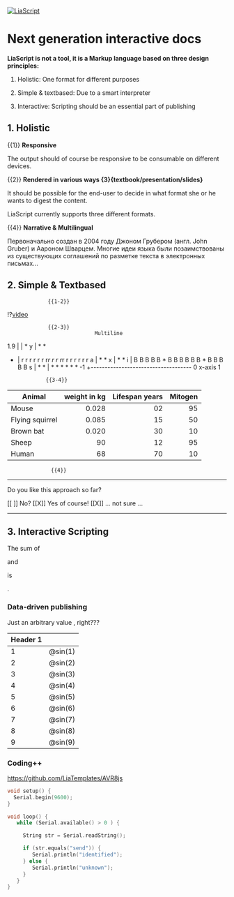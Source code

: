 <!--
author:   André Dietrich

email:    LiaScript@web.de

version:  0.0.1

language: en

narrator: US English Female

date:     10th of June

comment:  Pitch-Talk about LiaScript for the "EMEA Write the Docs Proposals
          Workshop and Discussion" Meetup.

-->

[![LiaScript](https://raw.githubusercontent.com/LiaScript/LiaScript/master/badges/course.svg)](https://liascript.github.io/course/?https://raw.githubusercontent.com/LiaPlayground/WriteTheDocsProposal_2021/main/README.md)

# Next generation interactive docs

**LiaScript is not a tool, it is a Markup language based on three design principles:**

1. Holistic: One format for different purposes

2. Simple & textbased: Due to a smart interpreter

3. Interactive: Scripting should be an essential part of publishing

## 1. Holistic

{{1}} **Responsive**


The output should of course be responsive to be consumable on different devices.


{{2}} **Rendered in various ways {3}{textbook/presentation/slides}**

It should be possible for the end-user to decide in what format she or he wants
to digest the content.

LiaScript currently supports three different formats.


{{4}} **Narrative & Multilingual**

Первоначально создан в 2004 году Джоном Грубером (англ. John Gruber) и Аароном
Шварцем. Многие идеи языка были позаимствованы из существующих соглашений по
разметке текста в электронных письмах...

## 2. Simple & Textbased

                 {{1-2}}
!?[video](https://www.youtube.com/watch?v=bICfKRyKTwE)


                 {{2-3}}
                                Multiline
1.9 |
    |                  *
  y |               *     *
  - | r r r r r r r*r r r r*r r r r r r r
  a |             *         *
  x |            *           *
  i | B B B B B * B B B B B B * B B B B B
  s |         *                 *
    | *  * *                       * *  *
 -1 +------------------------------------
    0              x-axis               1


                 {{3-4}}
| Animal          | weight in kg | Lifespan years | Mitogen |
| --------------- | ------------:| --------------:| -------:|
| Mouse           |        0.028 |             02 |      95 |
| Flying squirrel |        0.085 |             15 |      50 |
| Brown bat       |        0.020 |             30 |      10 |
| Sheep           |           90 |             12 |      95 |
| Human           |           68 |             70 |      10 |


                  {{4}}
********************************************************************************

Do you like this approach so far?

[[ ]] No?
[[X]] Yes of course!
[[X]] ... not sure ...

********************************************************************************

## 3. Interactive Scripting

The sum of
<script output="a" default="1" input="range">@input</script>
and
<script output="b" default="1" input="range">@input</script>
is
<script>@input(`a`) + @input(`b`)</script>.


### Data-driven publishing
<!--
sin: <script format="number"
             localeStyle="currency"
             currency="EUR"
             locale="de-DE"
             modify="false"
    > Math.sin(@input(`a`) + 0.5 * @0) </script>
-->

Just an arbitrary value <script output="a" default="1" input="range">@input</script>, right???


<!-- data-type="line" -->
| Header 1 | <script>@input(`a`)</script> |
|:-------- | ----------------------------:|
| 1        |                      @sin(1) |
| 2        |                      @sin(2) |
| 3        |                      @sin(3) |
| 4        |                      @sin(4) |
| 5        |                      @sin(5) |
| 6        |                      @sin(6) |
| 7        |                      @sin(7) |
| 8        |                      @sin(8) |
| 9        |                      @sin(9) |


### Coding++

https://github.com/LiaTemplates/AVR8js

``` cpp
void setup() {
  Serial.begin(9600);
}

void loop() {
   while (Serial.available() > 0 ) {

     String str = Serial.readString();

     if (str.equals("send")) {
        Serial.println("identified");
     } else {
        Serial.println("unknown");
     }
   }
}
```
